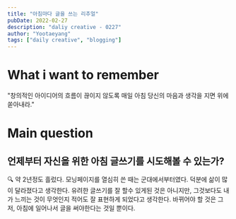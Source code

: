 ```yaml
---
title: "아침마다 글을 쓰는 리추얼"
pubDate: 2022-02-27
description: "daliy creative - 0227"
author: "Yootaeyang"
tags: ["daily creative", "blogging"]
---
```


# What i want to remember

"창의적인 아이디어의 흐름이 끊이지 않도록 매일 아침 당신의 마음과 생각을 지면 위에 쏟아내라."

# Main question

## 언제부터 자신을 위한 아침 글쓰기를 시도해볼 수 있는가?

🔍 약 2년정도 흘렀다. 모닝페이지를 열심히 쓴 때는 군대에서부터였다. 덕분에 삶이 많이 달라졌다고 생각한다. 유려한 글쓰기를 잘 할수 있게된 것은 아니지만, 그것보다도 내가 느끼는 것이 무엇인지 적어도 잘 표현하게 되었다고 생각한다. 바뀌어야 할 것은 그저, 아침에 일어나서 글을 써야한다는 것일 뿐이다.
